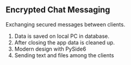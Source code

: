 ## Encrypted Chat Messaging

Exchanging secured messages between clients.

1. Data is saved on local PC in database.
2. After closing the app data is cleaned up.
3. Modern design with PySide6
4. Sending text and files among the clients